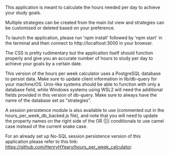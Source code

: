 This application is meant to calculate the hours needed per day to achieve your study goals. 

Multiple strategies can be created from the main list view and strategies can be customized or deleted based on your preference.

To launch the application, please run 'npm install' followed by 'npm start' in the terminal and then connect to http://localhost:3000 in your browser.

The CSS is pretty rudimentary but the applicaiton itself should function properly and give you an accurate number of hours to study per day to achieve your goals by a certain date.

This version of the hours per week calculator uses a PostgreSQL database to persist data. Make sure to update client information in lib/db-query for your machine/OS. Unix-like systems should be able to function with only a database field, while Windows systems using WSL2 will need the additional fields provided in this version of db-query. Make sure to always have the name of the database set as "strategies".

A session persistence module is also available to use (commented out in the hours_per_week_db_backed.js file), and note that you will need to update the property names on the right side of the OR (||) conditionals to use camel case instead of the current snake case.
 
For an already set up No-SQL session persistence version of this application please refer to this link: https://github.com/HenryHYeary/hours_per_week_calculator.
